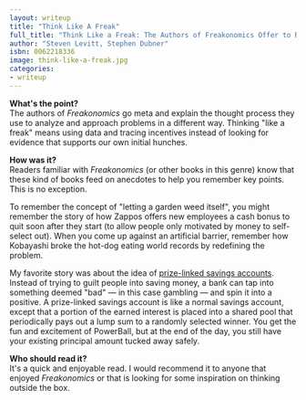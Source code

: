 ```yaml
---
layout: writeup
title: "Think Like A Freak"
full_title: "Think Like a Freak: The Authors of Freakonomics Offer to Retrain Your Brain"
author: "Steven Levitt, Stephen Dubner"
isbn: 0062218336
image: think-like-a-freak.jpg
categories:
- writeup
---
```


**What's the point?**  
The authors of *Freakonomics* go meta and explain the thought process they use to analyze and
approach problems in a different way. Thinking "like a freak" means using data and tracing
incentives instead of looking for evidence that supports our own initial hunches.

**How was it?**  
Readers familiar with *Freakonomics* (or other books in this genre) know that these
kind of books feed on anecdotes to help you remember key points. This is no exception.

To remember the concept of "letting a garden weed itself", you might remember the story
of how Zappos offers new employees a cash bonus to quit soon after they start (to allow
people only motivated by money to self-select out). When you come up against an artificial 
barrier, remember how Kobayashi broke the hot-dog eating world records by redefining the problem.

My favorite story was about the idea of [prize-linked savings accounts][plsa]. Instead of
trying to guilt people into saving money, a bank can tap into something deemed "bad" &mdash;
in this case gambling &mdash; and spin it into a positive. A prize-linked savings account
is like a normal savings account, except that a portion of the earned interest is placed
into a shared pool that periodically pays out a lump sum to a randomly selected winner. You
get the fun and excitement of PowerBall, but at the end of the day, you still have your
existing principal amount tucked away safely.

**Who should read it?**  
It's a quick and enjoyable read. I would recommend it to anyone that enjoyed *Freakonomics* or
that is looking for some inspiration on thinking outside the box.

[plsa]: http://en.wikipedia.org/wiki/Prize-Linked_Savings_Account


